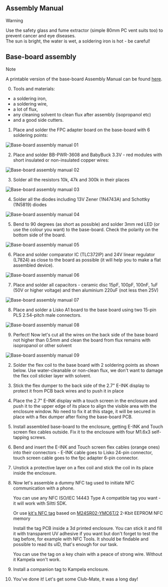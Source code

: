 ## Assembly Manual

> [!WARNING]
> Use the safety glass and fume extractor (simple 80mm PC vent suits too) to prevent cancer and eye diseases.<br>
> The sun is bright, the water is wet, a soldering iron is hot - be careful!

## Base-board assembly

> [!NOTE]
> A printable version of the base-board Assembly Manual can be found [here](images/base-board-assembly-manual.svg).<br>

0. Tools and materials:
- a soldering iron, 
- a soldering wire, 
- a lot of flux, 
- any cleaning solvent to clean flux after assembly (isopropanol etc) 
- and a good side cutters. 

1. Place and solder the FPC adapter board on the base-board with 6 soldering points:

![Base-board assembly manual 01](images/01-base-board-assembly-manual.png)

2. Place and solder BB-PWR-3608 and BabyBuck 3.3V - red modules with short insulated or non-insulated copper wires:
	
![Base-board assembly manual 02](images/02-base-board-assembly-manual.png)

3. Solder all the resistors 10k, 47k and 300k in their places

![Base-board assembly manual 03](images/03-base-board-assembly-manual.png)

4. Solder all the diodes including 13V Zener (1N4743A) and Schottky (1N5819) diodes

![Base-board assembly manual 04](images/04-base-board-assembly-manual.png)

5. Bend to 90 degrees (as short as possible) and solder 3mm red LED (or use the colour you want) to the base-board. Check the polarity on the bottom side of the board.

![Base-board assembly manual 05](images/05-base-board-assembly-manual.png)

6. Place and solder comparator IC (TLC372IP) and 24V linear regulator (L7824) as close to the board as possible (it will help you to make a flat assembled device).

![Base-board assembly manual 06](images/06-base-board-assembly-manual.png)

7. Place and solder all capacitors - ceramic disc 15pF, 100pF, 100nF, 1uF (50V or higher voltage) and then aluminium 220uF (not less then 25V)

![Base-board assembly manual 07](images/07-base-board-assembly-manual.png)

8. Place and solder a Lisko A1 board to the base board using two 15-pin PLS 2.54-pitch male connectors.

![Base-board assembly manual 08](images/08-base-board-assembly-manual.png)

9. Perfect! Now let's cut all the wires on the back side of the base board not higher than 0.5mm and clean the board from flux remains with isopropanol or other solvent

![Base-board assembly manual 09](images/09-base-board-assembly-manual.png)

2. Solder the flex coil to the base board with 2 soldering points as shown below. Use water-cleanable or non-clean flux, we don't want to damage the flex coil sticker layer with solvent.

3. Stick the flex dumper to the back side of the 2.7" E-INK display to protect it from PCB back wires and to push it in place 

3. Place the 2.7" E-INK display with a touch screen in the enclosure and push it to the upper edge of its place to align the visible area with the enclosure window. No need to fix it at this stage, it will be secured in place with a flex dumper after fixing the base-board PCB.

4. Install assembled base-board to the enclosure, getting E-INK and Touch screen flex cables outside. Fix it to the enclosure with four M1.6x3 self-tapping screws.

5. Bend and insert the E-INK and Touch screen flex cables (orange ones) into their connectors - E-INK cable goes to Lisko 24-pin connector, touch screen cable goes to the fpc adapter 6-pin connector.

6. Unstick a protective layer on a flex coil and stick the coil in its place inside the enclosure.

7. Now let's assemble a dummy NFC tag used to initiate NFC communication with a phone. 

	You can use any NFC ISO/IEC 14443 Type A compatible tag you want - it will work with Siltti SDK.

	Or use [kit's NFC tag](https://github.com/Kalapaja/kampela-hardware/tree/main/tag) based on [M24SR02-YMC6T/2](https://www.st.com/en/nfc/m24sr02-y.html) 2-Kbit EEPROM NFC memory

	Install the tag PCB inside a 3d printed enclosure. You can stick it and fill it with transparent UV adhesive if you want but don't forget to test the tag before, for example with NFC Tools. It should be findable and possible to read its uID, that's enough for our task.

	You can use the tag on a key chain with a peace of strong wire. Without it Kampela won't work.

8. Install a companion tag to Kampela enclosure.

7. You've done it! Let's get some Club-Mate, it was a long day!
